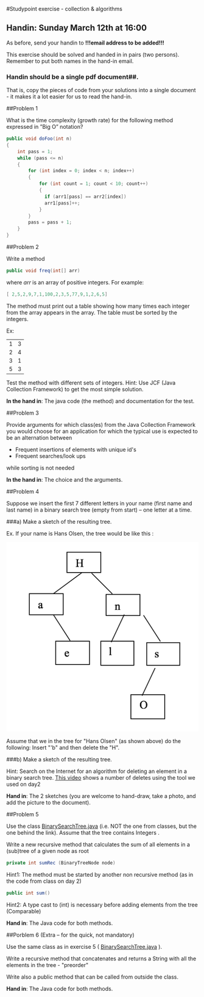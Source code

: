 #Studypoint exercise - collection & algorithms

## Handin: Sunday March 12th at 16:00
As before, send your handin to **!!!email address to be added!!!**

This exercise should be solved and handed in in pairs (two persons). Remember to put both names in the hand-in email.

### Handin should be a single pdf document##.
That is, copy the pieces of code from your solutions into a single document - it makes it a lot easier for us to read the hand-in.

##Problem 1

What is the time complexity (growth rate) for the following method expressed  in ”Big O” notation? 

```java
public void doFoo(int n)
{
	int pass = 1;
	while (pass <= n)
	{
		for (int index = 0; index < n; index++)
    	{
	   	 	for (int count = 1; count < 10; count++)
       	 	{
	 	      if (arr1[pass] == arr2[index])
              arr1[pass]++;
       		} 
    	} 
    	pass = pass + 1;
	}
}
```

##Problem 2

Write a method 

```java
public void freq(int[] arr)
```
where _arr_ is an array of positive integers. For example:

```java
[ 2,5,2,9,7,1,100,2,3,5,77,9,1,2,6,5]
```

The method must print out a table showing how many times each integer from the array appears in the array. The table must be sorted by the integers.  

Ex: 
<table>
	<tr><td>1</td><td>3</td>
	<tr><td>2</td><td>4</td>
	<tr><td>3</td><td>1</td>
	<tr><td>5</td><td>3</td>
</table>

Test the method with different sets of integers.
Hint: Use JCF (Java Collection Framework) to get the most simple solution.

**In the hand in**: The java code (the method) and  documentation for the test.

##Problem 3

Provide arguments for which class(es) from the Java Collection Framework you would choose for an application for which the typical use is expected to be an alternation between  
	
* Frequent insertions of elements with unique id's
* Frequent searches/look ups

while sorting is not needed

**In the hand in**: The choice and the arguments.

##Problem 4

Suppose we insert the first 7 different letters in your name (first name and last name) in a binary search tree (empty from start) – one letter at a time.

###a)
Make a sketch of the resulting tree. 


Ex. If your name is Hans Olsen, the tree would be like this :

![Image is lost](../img/hansolsen.png)

Assume that we in the tree for "Hans Olsen" (as shown above) do the following: Insert "'b" and then delete the "H".

###b)
Make a sketch of the resulting tree.

Hint: Search on the Internet for an algorithm for deleting an element in a binary search tree. [This video](https://www.youtube.com/watch?v=82cIlfCkCCw) shows a number of deletes using the tool we used on day2

**Hand in**: The 2 sketches (you are welcome to hand-draw, take a photo, and add the picture to the document).

##Problem  5

Use the class [BinarySearchTree.java](BinarySearchTree.java) (i.e. NOT the one from classes, but the one behind the link). Assume that the tree contains Integers .

Write a new recursive method that calculates the sum of all elements in a (sub)tree of a given node as root

```java
private int sumRec (BinaryTreeNode node)
```

Hint1: The method must be started by another non recursive method (as in the code from class on day 2)

```java
public int sum()
```

Hint2: A type cast to (int) is necessary before adding elements from the tree (Comparable) 

**Hand in**: The Java code for both methods.

##Porblem 6 (Extra – for the quick, not mandatory) 

Use the same class as in exercise 5 ( [BinarySearchTree.java](BinarySearchTree.java) ).

Write a recursive method that concatenates and returns a String with all the elements in the tree - "preorder" 

Write also a public method that can be called from outside the class.

**Hand in**: The Java code for both methods.
